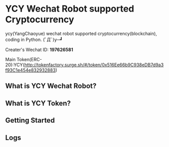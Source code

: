 # YCY Wechat Robot supported Cryptocurrency
ycy(YangChaoyue) wechat robot supported cryptocurrency(blockchain), coding in Python. (ﾟДﾟ)y─┛

Creater's Wechat ID: **197626581**

Main Token(ERC-20):YCY(http://tokenfactory.surge.sh/#/token/0x516Ee66b9C938eDB7d9a3f93C1e454e832932883)
## What is YCY Wechat Robot?

## What is YCY Token?

## Getting Started

## Logs

